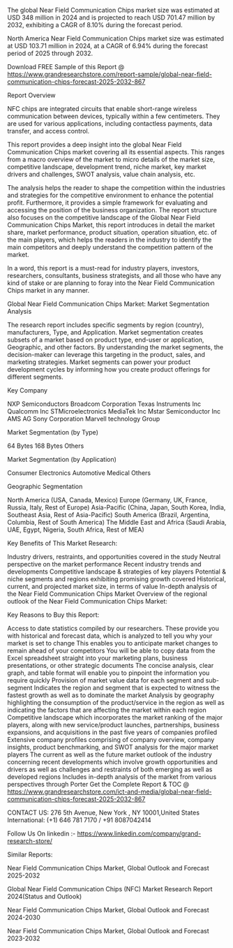  The global Near Field Communication Chips market size was estimated at USD 348 million in 2024 and is projected to reach USD 701.47 million by 2032, exhibiting a CAGR of 8.10% during the forecast period.



North America Near Field Communication Chips market size was estimated at USD 103.71 million in 2024, at a CAGR of 6.94% during the forecast period of 2025 through 2032.

Download FREE Sample of this Report @ https://www.grandresearchstore.com/report-sample/global-near-field-communication-chips-forecast-2025-2032-867




Report Overview



NFC chips are integrated circuits that enable short-range wireless communication between devices, typically within a few centimeters. They are used for various applications, including contactless payments, data transfer, and access control.



This report provides a deep insight into the global Near Field Communication Chips market covering all its essential aspects. This ranges from a macro overview of the market to micro details of the market size, competitive landscape, development trend, niche market, key market drivers and challenges, SWOT analysis, value chain analysis, etc.



The analysis helps the reader to shape the competition within the industries and strategies for the competitive environment to enhance the potential profit. Furthermore, it provides a simple framework for evaluating and accessing the position of the business organization. The report structure also focuses on the competitive landscape of the Global Near Field Communication Chips Market, this report introduces in detail the market share, market performance, product situation, operation situation, etc. of the main players, which helps the readers in the industry to identify the main competitors and deeply understand the competition pattern of the market.

In a word, this report is a must-read for industry players, investors, researchers, consultants, business strategists, and all those who have any kind of stake or are planning to foray into the Near Field Communication Chips market in any manner.



Global Near Field Communication Chips Market: Market Segmentation Analysis

The research report includes specific segments by region (country), manufacturers, Type, and Application. Market segmentation creates subsets of a market based on product type, end-user or application, Geographic, and other factors. By understanding the market segments, the decision-maker can leverage this targeting in the product, sales, and marketing strategies. Market segments can power your product development cycles by informing how you create product offerings for different segments.



Key Company



NXP Semiconductors
Broadcom Corporation
Texas Instruments Inc
Qualcomm Inc
STMicroelectronics
MediaTek Inc
Mstar Semiconductor Inc
AMS AG
Sony Corporation
Marvell technology Group


Market Segmentation (by Type)



64 Bytes
168 Bytes
Others


Market Segmentation (by Application)



Consumer Electronics
Automotive
Medical
Others


Geographic Segmentation



North America (USA, Canada, Mexico)
Europe (Germany, UK, France, Russia, Italy, Rest of Europe)
Asia-Pacific (China, Japan, South Korea, India, Southeast Asia, Rest of Asia-Pacific)
South America (Brazil, Argentina, Columbia, Rest of South America)
The Middle East and Africa (Saudi Arabia, UAE, Egypt, Nigeria, South Africa, Rest of MEA)


Key Benefits of This Market Research:



Industry drivers, restraints, and opportunities covered in the study
Neutral perspective on the market performance
Recent industry trends and developments
Competitive landscape & strategies of key players
Potential & niche segments and regions exhibiting promising growth covered
Historical, current, and projected market size, in terms of value
In-depth analysis of the Near Field Communication Chips Market
Overview of the regional outlook of the Near Field Communication Chips Market:


Key Reasons to Buy this Report:



Access to date statistics compiled by our researchers. These provide you with historical and forecast data, which is analyzed to tell you why your market is set to change
This enables you to anticipate market changes to remain ahead of your competitors
You will be able to copy data from the Excel spreadsheet straight into your marketing plans, business presentations, or other strategic documents
The concise analysis, clear graph, and table format will enable you to pinpoint the information you require quickly
Provision of market value data for each segment and sub-segment
Indicates the region and segment that is expected to witness the fastest growth as well as to dominate the market
Analysis by geography highlighting the consumption of the product/service in the region as well as indicating the factors that are affecting the market within each region
Competitive landscape which incorporates the market ranking of the major players, along with new service/product launches, partnerships, business expansions, and acquisitions in the past five years of companies profiled
Extensive company profiles comprising of company overview, company insights, product benchmarking, and SWOT analysis for the major market players
The current as well as the future market outlook of the industry concerning recent developments which involve growth opportunities and drivers as well as challenges and restraints of both emerging as well as developed regions
Includes in-depth analysis of the market from various perspectives through Porter
Get the Complete Report & TOC @ https://www.grandresearchstore.com/ict-and-media/global-near-field-communication-chips-forecast-2025-2032-867

 
 

CONTACT US:
276 5th Avenue, New York , NY 10001,United States
International: (+1) 646 781 7170 / +91 8087042414

Follow Us On linkedin :- https://www.linkedin.com/company/grand-research-store/


Similar Reports:

Near Field Communication Chips Market, Global Outlook and Forecast 2025-2032

Global Near Field Communication Chips (NFC) Market Research Report 2024(Status and Outlook)

Near Field Communication Chips Market, Global Outlook and Forecast 2024-2030

Near Field Communication Chips Market, Global Outlook and Forecast 2023-2032
